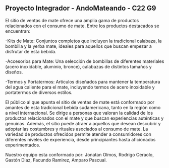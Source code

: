 ## Proyecto Integrador - AndoMateando - C22 G9
El sitio de ventas de mate ofrece una amplia gama de productos relacionados con el consumo de mate. Entre los productos destacados se encuentran:

-Kits de Mate: Conjuntos completos que incluyen la tradicional calabaza, la bombilla y la yerba mate, ideales para aquellos que buscan empezar a disfrutar de esta bebida.

-Accesorios para Mate: Una selección de bombillas de diferentes materiales (acero inoxidable, aluminio, bronce), calabazas de distintos tamaños y diseños.

-Termos y Portatermos: Artículos diseñados para mantener la temperatura del agua caliente para el mate, incluyendo termos de acero inoxidable y portatermos de diversos estilos.

El público al que apunta el sitio de ventas de mate está conformado por amantes de esta tradicional bebida sudamericana, tanto en la región como a nivel internacional. Se dirige a personas que valoran la calidad de los productos relacionados con el mate y que buscan experiencias auténticas y genuinas. Además, el sitio puede atraer a aquellos que desean descubrir y adoptar las costumbres y rituales asociados al consumo de mate. La variedad de productos ofrecidos permite atender a consumidores con diferentes niveles de experiencia, desde principiantes hasta aficionados experimentados.

Nuestro equipo esta conformado por: Jonatan Olmos, Rodrigo Ceraolo,  Gastón Diaz, Facundo Ramirez, Amparo Pascual.